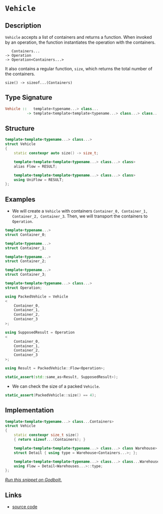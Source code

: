 <!-- Copyright 2024 Feng Mofan
SPDX-License-Identifier: Apache-2.0 -->

# `Vehicle`

## Description

`Vehicle` accepts a list of containers and returns a function.
When invoked by an operation, the function instantiates the operation with the containers.

<pre><code>   Containers...
-> Operation
-> Operation&lt;Containers...&gt;</code></pre>

It also contains a regular function, `size`, which returns the total number of the containers.

<pre><code>size() -> sizeof...(Containers)</code></pre>

## Type Signature

```Haskell
Vehicle ::   template<typename...> class...
          -> template<template<template<typename...> class...> class...>
```

## Structure

```C++
template<template<typename...> class...>
struct Vehicle
{
    static constexpr auto size() -> size_t;

    template<template<template<typename...> class...> class>
    alias Flow = RESULT;

    template<template<template<typename...> class...> class>
    using UniFlow = RESULT;
};
```

## Examples

- We will create a `Vehicle` with containers `Container_0, Container_1, Container_2, Container_3`.
Then, we will transport the containers to `Operation`.

```C++
template<typename...>
struct Container_0;

template<typename...>
struct Container_1;

template<typename...>
struct Container_2;

template<typename...>
struct Container_3;

template<template<typename...> class...>
struct Operation;

using PackedVehicle = Vehicle
<
    Container_0, 
    Container_1, 
    Container_2, 
    Container_3
>;

using SupposedResult = Operation
<
    Container_0, 
    Container_1, 
    Container_2, 
    Container_3
>;

using Result = PackedVehicle::Flow<Operation>;

static_assert(std::same_as<Result, SupposedResult>);
```

- We can check the size of a packed `Vehicle`.

```C++
static_assert(PackedVehicle::size() == 4);
```

## Implementation

```C++
template<template<typename...> class...Containers>
struct Vehicle
{
    static constexpr size_t size()
    { return sizeof...(Containers); }

    template<template<template<typename...> class...> class Warehouse>
    struct Detail { using type = Warehouse<Containers...>; };

    template<template<template<typename...> class...> class...Warehouses>
    using Flow = Detail<Warehouses...>::type;
};
```

[*Run this snippet on Godbolt.*](https://godbolt.org/#z:OYLghAFBqd5QCxAYwPYBMCmBRdBLAF1QCcAaPECAMzwBtMA7AQwFtMQByARg9KtQYEAysib0QXACx8BBAKoBnTAAUAHpwAMvAFYTStJg1DIApACYAQuYukl9ZATwDKjdAGFUtAK4sGISQDMpK4AMngMmAByPgBGmMQgAGxcpAAOqAqETgwe3r566ZmOAmER0SxxCcm2mPbFDEIETMQEuT5%2BgTV12Y3NBKVRsfFJKQpNLW35o%2BP94YMVw8kAlLaoXsTI7BzmAeHI3lgA1CYBbshj6FhUJ9gmGgCCd/cEmCypBi8nbi9vH5hfBAAnqlGKxMAA6SE3Q77JgKBSQ8EeQRMObEBQ3J5jYheByHABqmAQeH2/weJgA7FYHodaYcxkxHMgYQIxphVKliPS8AAvTAAfQI3L5ECWTzpxyph2ImAI6wYwswqCoiIgyKaaIUYoCFklABEnuK6T93oz/qcTX8Aa9TZ8LcDQWxEdDYfDnQFsDCDPDDgB1ZpEtZKTE0unY3FCvWy1G0SW6ryZIyHIEg44BPV%2BgMIIPmtzq1ERdHu246/UnamPUO0y1m62/WsWm1W%2B0g5hOqEer1whEdz2unvg/0y7MJzAYj1G2kJ8LAQ4AMVoqAA7mmM1GNbQvkPA6OBzcQCAU%2BaK5SDTrDQ8APQAKlvd/vD8vTxvd8OABVsEI30JDven1eH0Av8L0eMxdgYfYvCOL40AgzBUgIcdbnJB4aztb4HTbCFeyxAgcTxfM0X5DRyxAtDcyPLDi1w/ChUIwt%2BS4UiUOeJsGww1swWoh5wwI2QC3ifkzGYytWPrdDKK4nCeLwiNDnowSAhEp5yLrW0KMwqTwRdb09wnGTaMOAB5EFiEZbJlIA185zwdEhWwVRWHeTBfzvf9ROnJNlCYZAAGtMHQQliVJVcCSJEl6ENU5J3k/iiI0UhjirWKUSIlIkvuCUFOIITEpi7L%2BSU8kJ3PFjPNnIQvFSQoAoAJTHLxaCFE4MxM%2BJzIEKK3HyuKGISjKst6wT0p61KGLMPLkoKorHhKk8HnKw56oURrmvTQ5vL8gKgoi9gQAXZcvjasz6kxUrRIZJl%2BW7eICAgC4DwUMFrvHNxltWxLKuqjI6oapqbm1eb7hfW9DiETBYPQQ4HKc%2BhXNvdzcPM5AXqUFoIE2/zAvC0lHt5TBRVXFrDkkQGng4FZaE4ABWXg/A4LRSFQThussax6TWDYXJ2HhSAITQKZWXyQGpjRwTMMwAE4AA4NEl6npcSAJJDMClJESfROEkXgWAkDQEvpxnmY4XgFBABL%2BYZinSDgWAYEQEA1gIVIvAIchKDQN46HiSIwU4VRFYAWkSSRDmAZBmSkcXeACwgSDwdA9H4QQRDEdgpBkQRFBUdQrdIXQUiXMzUk4HhKZpumBaZzgjNdl2hWVQ4A8SYPQ/DyPJHFw41VQL36C5Hmll4S2tBWCAkE91JvbICgIEn6eQGAKQJpoJr4jNiAYirmJwmaQFS94HfmGIQEjJibQIct3nPbYQQjIYWh97zrAYi8YA3DEWgze4XgsBYQxgDiGfrZS%2BeAABuY4q7sghq7LYvNwgvCpnnWgeAYhmRPh4LAVc8J4F1j/UgEDiAxB%2BlGf%2BRgUFGAFisKgBhgAKHxHgTAS42r015snYQohxAZ3YdnNQVcC76AASgaw1h9CoLNpAFYqAELZG/oHC4LVTBs0sGYI2hDiAJ0gZIrooDnAQFcJMPwKRQhzHKJUAoGQsgCEMRYoo2QBhmOGKMWouiGgzBsc47oAhegtAcUMBI0w%2BgeNsDMPxCwAkrAUJzTYEhy4cFpqQQ2vBjZNyDiHMOEdDhRzMN3XAccB5gS4EPPmVCVgIEwEwLACRRSkGFoEcEksAhqw0CrdW%2BtqaJElprDg2tSC6wCFwcEyREjSxllwRI1NJBcGpo0jWSTq4m1sObEpVsx723Ho7Ourt3Zz17lPfuvs2CcGaCwMBFJA5MC7EmLgktwSDMZrHIgGjE4pHYanLh0geFKD4XnXQE0i5MBLj/OJCT5nG1rs7V2hxG4nLORcq5s4bl3PBBobuHg%2B7xGOGBMwxSR7Ww2fPfuOzCXDFhec2ERgblcASqvF46JKBbzzkfPeB9SDMpPmfC%2BDhWU30YAQe%2Bj8q4vzfh/WgX9WV/wAUAxm%2BAZQOHAZAvO0DkCwNZQg2oVcUFoL3pgrYjMcF4N5oQ4hShSFSpnFQvgtD6GMOYa2VlbzOHp0%2BbIXhudGZ/MEZQpRVhLBiJiBImp0j6hyIUemH11hVHJPUZowNkSXHyr0QYzw7Q9AmLKP42xVicgpqmGkSx9QwnmM8a4nxrRc1GJ0YmtxfQi1OJCUEitegGS%2BNMZmopqx1gxI7Ug0FVcUlkvhRSxFtz7m5PwE8rFAzcWlNIOUypwwalIN6f025LSKQzIpBSZWZh1ZTMSf2zgptll4rWfADZTt67Er2dPQ5WwTnpJYAoMBzIwFIr%2BGMGOE744vMzhwtOEgXVZ2%2Be6nQIAggAqBWXbpfa87gq2Q3KghwH2hyfS%2Bw4b7bkfqFD3DFBSAgBBnasm2E8b1EtniShIL7qr8kw/ybD11iAsBDnwOgdKN6MsZuyp%2BvNuOcsvjy3ut9%2BUPyfjKzAr936f2/rzSV5C9W/xAfKiB38HmqBgS8NVggNXINQegwEursEaMNbwY1JDXjmsocRmhTA6EMKYSwh1sh3nOr/W6/h4GvXGBEX6rVcamYyNZJwS8D0I0qLUfEZ5Wial2FcS4Bg7gm3GIS3WgJ%2Ba7HWKS%2Bl7NqXm0JvqGW4JsXq1lty4EiYWWW2zAzeE2JnauZ1d7ZXODnBkNMcfc%2B1976zRjHHfkqdRTh6zvnVUygcSV0gCluCAj1NRZTP1gRikIyD0tcWWbC2s66m3K3RoG5LSuABAmRSMwkzukBGa0bI9KzR5xLMBd5JV3T0rEIZkZwkggA%3D%3D%3D)

## Links

- [source code](../../../conceptrodon/vehicle.hpp)
